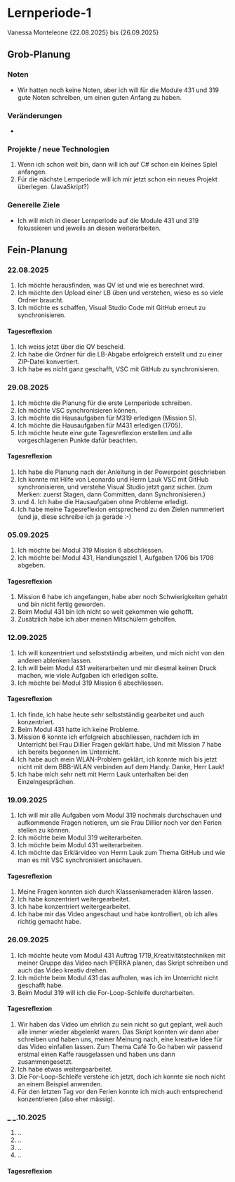 # Lernperiode-1
Vanessa Monteleone
{22.08.2025} bis {26.09.2025}
## Grob-Planung
### Noten
- Wir hatten noch keine Noten, aber ich will für die Module 431 und 319 gute Noten schreiben, um einen guten Anfang zu haben.
### Veränderungen
-
### Projekte / neue Technologien
1. Wenn ich schon weit bin, dann will ich auf C# schon ein kleines Spiel anfangen.
2. Für die nächste Lernperiode will ich mir jetzt schon ein neues Projekt überlegen. (JavaSkript?)
### Generelle Ziele
- Ich will mich in dieser Lernperiode auf die Module 431 und 319 fokussieren und jeweils an diesen weiterarbeiten.
## Fein-Planung
### 22.08.2025
1. Ich möchte herausfinden, was QV ist und wie es berechnet wird.
2. Ich möchte den Upload einer LB üben und verstehen, wieso es so viele Ordner braucht.
3. Ich möchte es schaffen, Visual Studio Code mit GitHub erneut zu synchronisieren.
#### Tagesreflexion
1. Ich weiss jetzt über die QV bescheid.
2. Ich habe die Ordner für die LB-Abgabe erfolgreich erstellt und zu einer ZIP-Datei konvertiert.
3. Ich habe es nicht ganz geschafft, VSC mit GitHub zu synchronisieren.
### 29.08.2025
1. Ich möchte die Planung für die erste Lernperiode schreiben.
2. Ich möchte VSC synchronisieren können.
3. Ich möchte die Hausaufgaben für M319 erledigen (Mission 5).
4. Ich möchte die Hausaufgaben für M431 erledigen (1705).
5. Ich möchte heute eine gute Tagesreflexion erstellen und alle vorgeschlagenen Punkte dafür beachten.
#### Tagesreflexion
1. Ich habe die Planung nach der Anleitung in der Powerpoint geschrieben
2. Ich konnte mit Hilfe von Leonardo und Herrn Lauk VSC mit GitHub synchronisieren, und verstehe Visual Studio jetzt ganz sicher. (zum Merken: zuerst Stagen, dann Committen, dann Synchronisieren.)
3. und 4. Ich habe die Hausaufgaben ohne Probleme erledigt.
5. Ich habe meine Tagesreflexion entsprechend zu den Zielen nummeriert (und ja, diese schreibe ich ja gerade :-)
### 05.09.2025
1. Ich möchte bei Modul 319 Mission 6 abschliessen.
2. Ich möchte bei Modul 431, Handlungsziel 1, Aufgaben 1706 bis 1708 abgeben.
#### Tagesreflexion
1. Mission 6 habe ich angefangen, habe aber noch Schwierigkeiten gehabt und bin nicht fertig geworden.
2. Beim Modul 431 bin ich nicht so weit gekommen wie gehofft.
3. Zusätzlich habe ich aber meinen Mitschülern geholfen.
### 12.09.2025
1. Ich will konzentriert und selbstständig arbeiten, und mich nicht von den anderen ablenken lassen.
2. Ich will beim Modul 431 weiterarbeiten und mir diesmal keinen Druck machen, wie viele Aufgaben ich erledigen sollte.
3. Ich möchte bei Modul 319 Mission 6 abschliessen.
#### Tagesreflexion
1. Ich finde, ich habe heute sehr selbstständig gearbeitet und auch konzentriert.
2. Beim Modul 431 hatte ich keine Probleme.
3. Mission 6 konnte ich erfolgreich abschliessen, nachdem ich im Unterricht bei Frau Dillier Fragen geklärt habe. Und mit Mission 7 habe ich bereits begonnen im Unterricht.
4. Ich habe auch mein WLAN-Problem geklärt, ich konnte mich bis jetzt nicht mit dem BBB-WLAN verbinden auf dem Handy. Danke, Herr Lauk!
5. Ich habe mich sehr nett mit Herrn Lauk unterhalten bei den Einzelngesprächen.
### 19.09.2025
1. Ich will mir alle Aufgaben vom Modul 319 nochmals durchschauen und aufkommende Fragen notieren, um sie Frau Dillier noch vor den Ferien stellen zu können.
2. Ich möchte beim Modul 319 weiterarbeiten.
3. Ich möchte beim Modul 431 weiterarbeiten.
4. Ich möchte das Erklärvideo von Herrn Lauk zum Thema GitHub und wie man es mit VSC synchronisiert anschauen.
#### Tagesreflexion
1. Meine Fragen konnten sich durch Klassenkameraden klären lassen.
2. Ich habe konzentriert weitergearbeitet.
3. Ich habe konzentriert weitergearbeitet.
4. Ich habe mir das Video angeschaut und habe kontrolliert, ob ich alles richtig gemacht habe.
### 26.09.2025
1. Ich möchte heute vom Modul 431 Auftrag 1719_Kreativitätstechniken mit meiner Gruppe das Video nach IPERKA planen, das Skript schreiben und auch das Video kreativ drehen.
2. Ich möchte beim Modul 431 das aufholen, was ich im Unterricht nicht geschafft habe.
3. Beim Modul 319 will ich die For-Loop-Schleife durcharbeiten.
#### Tagesreflexion
1. Wir haben das Video um ehrlich zu sein nicht so gut geplant, weil auch alle immer wieder abgelenkt waren. Das Skript konnten wir dann aber schreiben und haben uns, meiner Meinung nach, eine kreative Idee für das Video einfallen lassen. Zum Thema Café To Go haben wir passend erstmal einen Kaffe rausgelassen und haben uns dann zusammengesetzt.
2. Ich habe etwas weitergearbeitet.
3. Die For-Loop-Schleife verstehe ich jetzt, doch ich konnte sie noch nicht an einem Beispiel anwenden.
4. Für den letzten Tag vor den Ferien konnte ich mich auch entsprechend konzentrieren (also eher mässig).
### _ _.10.2025
1. ..
2. ..
3. ..
4. ..
#### Tagesreflexion
